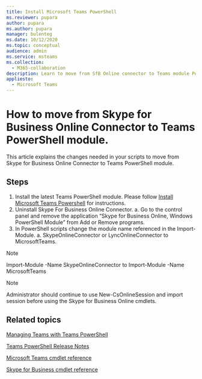 ```yaml
---
title: Install Microsoft Teams PowerShell
ms.reviewer: pupara
author: pupara
ms.author: pupara
manager: bulenteg
ms.date: 10/12/2020
ms.topic: conceptual
audience: admin
ms.service: msteams
ms.collection: 
  - M365-collaboration
description: Learn to move from SfB Online connector to Teams module PowerShell for managing Microsoft Teams.
appliesto: 
  - Microsoft Teams
---
```


# How to move from Skype for  Business Online Connector to Teams PowerShell module.

This article explains the changes needed in your scripts to move from Skype for  Business Online Connector to Teams PowerShell module.

## Steps

1. Install the latest Teams PowerShell module. Please follow [Install Microsoft Teams Powershell](teams-powershell-install.md) for instructions.
2. Uninstall Skype For Business Online Connector.
    a.	Go to the control panel and remove the application “Skype for Business Online, Windows PowerShell Module” from Add or Remove programs.
3.	In PowerShell scripts change the module name referenced in the Import-Module.
    a.	SkypeOnlineConnector or LyncOnlineConnector to MicrosoftTeams.

> [!NOTE]
> Import-Module -Name SkypeOnlineConnector to Import-Module -Name MicrosoftTeams

> [!Note]
> Administrator should continue to use New-CsOnlineSession   and import session before using the Skype for Business Online cmdlets. 

## Related topics

[Managing Teams with Teams PowerShell](teams-powershell-managing-teams.md)

[Teams PowerShell Release Notes](teams-powershell-release-notes.md)

[Microsoft Teams cmdlet reference](https://docs.microsoft.com/powershell/teams/?view=teams-ps)

[Skype for Business cmdlet reference](https://docs.microsoft.com/powershell/skype/intro?view=skype-ps)
